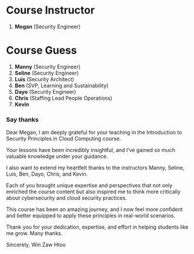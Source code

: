 # Course Instructor

1. **Megan** (Security Engineer)

# Course Guess

1. **Manny** (Security Engineer)
2. **Seline** (Security Engineer)
3. **Luis** (Security Architect)
4. **Ben** (SVP, Learning and Sustainability)
5. **Dayo** (Security Engineer)
6. **Chris** (Staffing Lead People Operations)
7. **Kevin**

### Say thanks

Dear Megan,
I am deeply grateful for your teaching in the Introduction to Security Principles in Cloud Computing course.

Your lessons have been incredibly insightful, and I’ve gained so much valuable knowledge under your guidance.

I also want to extend my heartfelt thanks to the instructors
Manny, Seline, Luis, Ben, Dayo, Chris, and Kevin.

Each of you brought unique expertise and perspectives that not only enriched the course content but also inspired me to think more critically about cybersecurity and cloud security practices.

This course has been an amazing journey, and I now feel more confident and better equipped to apply these principles in real-world scenarios.

Thank you for your dedication, expertise, and effort in helping students like me grow. Many thanks.

Sincerely,
Win Zaw Htoo
